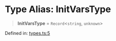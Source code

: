 # Type Alias: InitVarsType

> **InitVarsType** = `Record`\<`string`, `unknown`\>

Defined in: [types.ts:5](https://github.com/laruss/react-text-game/blob/3f24f1ae69cb46d4c796e3e7af2e5d08bb0359c7/packages/core/src/types.ts#L5)
